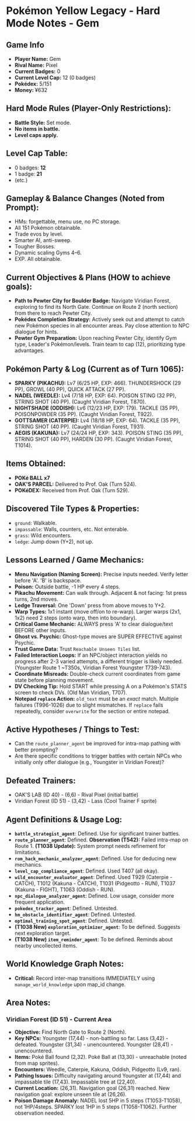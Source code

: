 # Pokémon Yellow Legacy - Hard Mode Notes - Gem

## Game Info
*   **Player Name:** Gem
*   **Rival Name:** Pixel
*   **Current Badges:** 0
*   **Current Level Cap:** 12 (0 badges)
*   **Pokédex:** 5/151
*   **Money:** ¥632

## Hard Mode Rules (Player-Only Restrictions):
*   **Battle Style:** Set mode.
*   **No items in battle.**
*   **Level caps apply.**

## Level Cap Table:
*   0 badges: **12**
*   1 badge: **21**
*   (etc.)

## Gameplay & Balance Changes (Noted from Prompt):
*   HMs: forgettable, menu use, no PC storage.
*   All 151 Pokémon obtainable.
*   Trade evos by level.
*   Smarter AI, anti-sweep.
*   Tougher Bosses.
*   Dynamic scaling Gyms 4–6.
*   EXP. All obtainable.

## Current Objectives & Plans (HOW to achieve goals):
*   **Path to Pewter City for Boulder Badge:** Navigate Viridian Forest, exploring to find its North Gate. Continue on Route 2 (north section) from there to reach Pewter City.
*   **Pokédex Completion Strategy:** Actively seek out and attempt to catch new Pokémon species in all encounter areas. Pay close attention to NPC dialogue for hints.
*   **Pewter Gym Preparation:** Upon reaching Pewter City, identify Gym type, Leader's Pokémon/levels. Train team to cap (12), prioritizing type advantages.

## Pokémon Party & Log (Current as of Turn 1065):
*   **SPARKY (PIKACHU):** Lv7 (6/25 HP, EXP: 466). THUNDERSHOCK (29 PP), GROWL (40 PP), QUICK ATTACK (27 PP).
*   **NADEL (WEEDLE):** Lv4 (7/18 HP, EXP: 64). POISON STING (32 PP), STRING SHOT (40 PP). (Caught Viridian Forest, T870).
*   **NIGHTSHADE (ODDISH):** Lv6 (12/23 HP, EXP: 179). TACKLE (35 PP), POISONPOWDER (35 PP). (Caught Viridian Forest, T922).
*   **GOTTSAMER (CATERPIE):** Lv4 (18/18 HP, EXP: 64). TACKLE (35 PP), STRING SHOT (40 PP). (Caught Viridian Forest, T931).
*   **AEGIS (KAKUNA):** Lv7 (24/24 HP, EXP: 343). POISON STING (35 PP), STRING SHOT (40 PP), HARDEN (30 PP). (Caught Viridian Forest, T1014).

## Items Obtained:
*   **POKé BALL x7**
*   **OAK'S PARCEL:** Delivered to Prof. Oak (Turn 524).
*   **POKéDEX:** Received from Prof. Oak (Turn 529).

## Discovered Tile Types & Properties:
*   `ground`: Walkable.
*   `impassable`: Walls, counters, etc. Not enterable.
*   `grass`: Wild encounters.
*   `ledge`: Jump down (Y+2), not up.

## Lessons Learned / Game Mechanics:
*   **Menu Navigation (Naming Screen):** Precise inputs needed. Verify letter before 'A'. 'B' is backspace.
*   **Poison:** Outside battle, -1 HP every 4 steps.
*   **Pikachu Movement:** Can walk through. Adjacent & not facing: 1st press turns, 2nd moves.
*   **Ledge Traversal:** One 'Down' press from above moves to Y+2.
*   **Warp Types:** 1x1 instant (move off/on to re-warp). Larger warps (2x1, 1x2) need 2 steps (onto warp, then into boundary).
*   **Critical Game Mechanic:** ALWAYS press 'A' to clear dialogue/text BEFORE other inputs.
*   **Ghost vs. Psychic:** Ghost-type moves are SUPER EFFECTIVE against Psychic.
*   **Trust Game Data:** Trust `Reachable Unseen Tiles` list.
*   **Failed Interaction Loops:** If an NPC/object interaction yields no progress after 2-3 varied attempts, a different trigger is likely needed. (Youngster Route 1 ~T350s, Viridian Forest Youngster T739-743).
*   **Coordinate Misreads:** Double-check current coordinates from game state before planning movement.
*   **DV Checking Tip:** Hold START while pressing A on a Pokémon's STATS screen to check DVs. (Old Man Viridian, T707).
*   **Notepad `replace` Action:** `old_text` must be an *exact* match. Multiple failures (T996-1026) due to slight mismatches. If `replace` fails repeatedly, consider `overwrite` for the section or entire notepad.

## Active Hypotheses / Things to Test:
*   Can the `route_planner_agent` be improved for intra-map pathing with better prompting?
*   Are there specific conditions to trigger battles with certain NPCs who initially only offer dialogue (e.g., Youngster in Viridian Forest)?

## Defeated Trainers:
*   OAK'S LAB (ID 40) - (6,6) - Rival Pixel (initial battle)
*   Viridian Forest (ID 51) - (3,42) - Lass (Cool Trainer F sprite)

## Agent Definitions & Usage Log:
*   **`battle_strategist_agent`**: Defined. Use for significant trainer battles.
*   **`route_planner_agent`**: Defined. **Observation (T542):** Failed intra-map on Route 1. **(T1038 Update):** System prompt needs refinement for limitations.
*   **`rom_hack_mechanic_analyzer_agent`**: Defined. Use for deducing new mechanics.
*   **`level_cap_compliance_agent`**: Defined. Used T407 (all okay).
*   **`wild_encounter_evaluator_agent`**: Defined. Used T929 (Caterpie - CATCH), T1012 (Kakuna - CATCH), T1031 (Pidgeotto - RUN), T1037 (Kakuna - FIGHT), T1063 (Oddish - RUN).
*   **`npc_dialogue_analyzer_agent`**: Defined. Low usage, consider more frequent application.
*   **`pokedex_tracker_agent`**: Defined. Untested.
*   **`hm_obstacle_identifier_agent`**: Defined. Untested.
*   **`optimal_training_spot_agent`**: Defined. Untested.
*   **(T1038 New) `exploration_optimizer_agent`**: To be defined. Suggests next exploration target.
*   **(T1038 New) `item_reminder_agent`**: To be defined. Reminds about nearby uncollected items.

## World Knowledge Graph Notes:
*   **Critical:** Record inter-map transitions IMMEDIATELY using `manage_world_knowledge` upon map_id change.

## Area Notes:
### Viridian Forest (ID 51) - Current Area
*   **Objective:** Find North Gate to Route 2 (North).
*   **Key NPCs:** Youngster (17,44) - non-battling so far. Lass (3,42) - defeated. Youngster (31,34) - unencountered. Youngster (28,41) - unencountered.
*   **Items:** Poké Ball found (2,32). Poké Ball at (13,30) - unreachable (noted from map sprites).
*   **Encounters:** Weedle, Caterpie, Kakuna, Oddish, Pidgeotto (Lv9, ran).
*   **Pathing Issues:** Difficulty navigating around Youngster at (17,44) and impassable tile (17,43). Impassable tree at (22,40).
*   **Current Location:** (26,31). Navigation goal (26,31) reached. New navigation goal: explore unseen tile at (26,26).
*   **Poison Damage Anomaly:** NADEL lost 5HP in 5 steps (T1053-T1058), not 1HP/4steps. SPARKY lost 1HP in 5 steps (T1058-T1062). Further observation needed.
